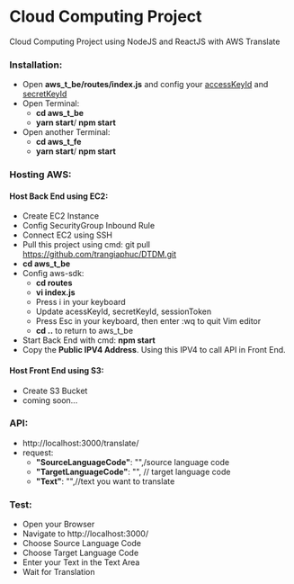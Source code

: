 # Cloud Computing Project
Cloud Computing Project using NodeJS and ReactJS with AWS Translate 


### Installation: 
- Open <b>aws_t_be/routes/index.js</b> and config your <u>accessKeyId</u> and <u>secretKeyId</u>
- Open Terminal:
   - <b>cd aws_t_be</b>
   - <b>yarn start</b>/ <b>npm start</b>
- Open another Terminal:
   - <b>cd aws_t_fe</b>
   - <b>yarn start</b>/ <b>npm start</b>

### Hosting AWS:
#### Host Back End using EC2:
- Create EC2 Instance
- Config SecurityGroup Inbound Rule
- Connect EC2 using SSH
- Pull this project using cmd: git pull https://github.com/trangiaphuc/DTDM.git
- <b>cd aws_t_be</b>
- Config aws-sdk:
   - <b>cd routes</b>
   - <b>vi index.js</b>
   - Press i in your keyboard
   - Update acessKeyId, secretKeyId, sessionToken
   - Press Esc in your keyboard, then enter :wq to quit Vim editor
   - <b>cd ..</b> to return to aws_t_be
- Start Back End with cmd: <b>npm start</b>
- Copy the <b>Public IPV4 Address</b>. Using this IPV4 to call API in Front End.
#### Host Front End using S3:
- Create S3 Bucket
- coming soon...

### API:
- http://localhost:3000/translate/
- request:     
   + <b>"SourceLanguageCode"</b>: "",/source language code 
   + <b>"TargetLanguageCode"</b>: "", // target language code
   + <b>"Text"</b>: "",//text you want to translate
### Test: 
- Open your Browser
- Navigate to http://localhost:3000/
- Choose Source Language Code
- Choose Target Language Code
- Enter your Text in the Text Area
- Wait for Translation 
